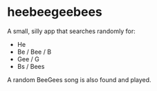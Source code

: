 # heebeegeebees

A small, silly app that searches randomly for:
* He
* Be / Bee / B
* Gee / G
* Bs / Bees

A random BeeGees song is also found and played. 
